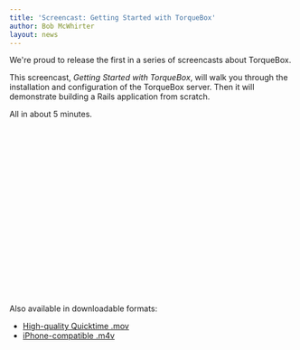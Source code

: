 ```yaml
---
title: 'Screencast: Getting Started with TorqueBox'
author: Bob McWhirter
layout: news
---
```

We're proud to release the first in a series of screencasts about TorqueBox.

This screencast, _Getting Started with TorqueBox_, will walk you through the 
installation and configuration of the TorqueBox server. Then it will demonstrate 
building a Rails application from scratch.

All in about 5 minutes.

<object width="400" height="300">
  <param name="allowfullscreen" value="true" />
  <param name="allowscriptaccess" value="always" />
  <param name="movie" value="http://vimeo.com/moogaloop.swf?clip_id=4900458&amp;server=vimeo.com&amp;show_title=1&amp;show_byline=1&amp;show_portrait=0&amp;color=&amp;fullscreen=1" /><embed type="application/x-shockwave-flash" width="400" height="300" src="http://vimeo.com/moogaloop.swf?clip_id=4900458&amp;server=vimeo.com&amp;show_title=1&amp;show_byline=1&amp;show_portrait=0&amp;color=&amp;fullscreen=1" allowfullscreen="true" allowscriptaccess="always"></embed>
</object>

Also available in downloadable formats:

* [High-quality Quicktime .mov](http://repository.torquebox.org/screencasts/getting-started.mov)
* [iPhone-compatible .m4v](http://repository.torquebox.org/screencasts/getting-started.m4v)

